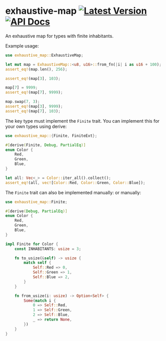 # exhaustive-map [![Latest Version]][crates.io] [![API Docs]][docs.rs]

[Latest Version]: https://img.shields.io/crates/v/exhaustive-map.svg
[crates.io]: https://crates.io/crates/exhaustive-map
[API Docs]: https://img.shields.io/docsrs/exhaustive-map.svg
[docs.rs]: https://docs.rs/exhaustive-map

An exhaustive map for types with finite inhabitants.

Example usage:
```rust
use exhaustive_map::ExhaustiveMap;

let mut map = ExhaustiveMap::<u8, u16>::from_fn(|i| i as u16 + 100);
assert_eq!(map.len(), 256);

assert_eq!(map[3], 103);

map[7] = 9999;
assert_eq!(map[7], 9999);

map.swap(7, 3);
assert_eq!(map[3], 9999);
assert_eq!(map[7], 103);
```

The key type must implement the `Finite` trait.
You can implement this for your own types using derive:
```rust
use exhaustive_map::{Finite, FiniteExt};

#[derive(Finite, Debug, PartialEq)]
enum Color {
    Red,
    Green,
    Blue,
}

let all: Vec<_> = Color::iter_all().collect();
assert_eq!(all, vec![Color::Red, Color::Green, Color::Blue]);
```

The `Finite` trait can also be implemented manually:
or manually:
```rust
use exhaustive_map::Finite;

#[derive(Debug, PartialEq)]
enum Color {
    Red,
    Green,
    Blue,
}

impl Finite for Color {
    const INHABITANTS: usize = 3;

    fn to_usize(&self) -> usize {
        match self {
            Self::Red => 0,
            Self::Green => 1,
            Self::Blue => 2,
        }
    }

    fn from_usize(i: usize) -> Option<Self> {
        Some(match i {
            0 => Self::Red,
            1 => Self::Green,
            2 => Self::Blue,
            _ => return None,
        })
    }
}
```
